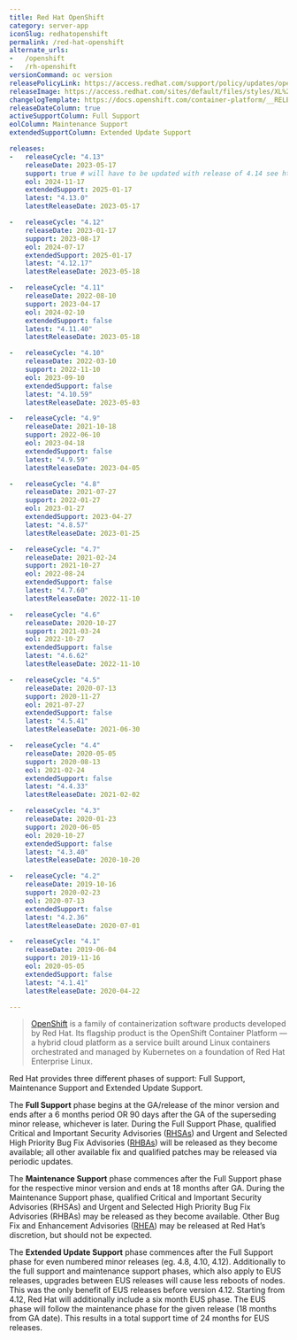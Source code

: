 ```yaml
---
title: Red Hat OpenShift
category: server-app
iconSlug: redhatopenshift
permalink: /red-hat-openshift
alternate_urls:
-   /openshift
-   /rh-openshift
versionCommand: oc version
releasePolicyLink: https://access.redhat.com/support/policy/updates/openshift
releaseImage: https://access.redhat.com/sites/default/files/styles/XL%20-%20Extra%20Large/public/images/ocp_lifecycle_eus_v5.png
changelogTemplate: https://docs.openshift.com/container-platform/__RELEASE_CYCLE__/release_notes/ocp-{{"__RELEASE_CYCLE__"| replace:'.','-'}}-release-notes.html
releaseDateColumn: true
activeSupportColumn: Full Support
eolColumn: Maintenance Support
extendedSupportColumn: Extended Update Support

releases:
-   releaseCycle: "4.13"
    releaseDate: 2023-05-17
    support: true # will have to be updated with release of 4.14 see https://access.redhat.com/support/policy/updates/openshift#dates
    eol: 2024-11-17
    extendedSupport: 2025-01-17
    latest: "4.13.0"
    latestReleaseDate: 2023-05-17

-   releaseCycle: "4.12"
    releaseDate: 2023-01-17
    support: 2023-08-17
    eol: 2024-07-17
    extendedSupport: 2025-01-17
    latest: "4.12.17"
    latestReleaseDate: 2023-05-18

-   releaseCycle: "4.11"
    releaseDate: 2022-08-10
    support: 2023-04-17
    eol: 2024-02-10
    extendedSupport: false
    latest: "4.11.40"
    latestReleaseDate: 2023-05-18

-   releaseCycle: "4.10"
    releaseDate: 2022-03-10
    support: 2022-11-10
    eol: 2023-09-10
    extendedSupport: false
    latest: "4.10.59"
    latestReleaseDate: 2023-05-03

-   releaseCycle: "4.9"
    releaseDate: 2021-10-18
    support: 2022-06-10
    eol: 2023-04-18
    extendedSupport: false
    latest: "4.9.59"
    latestReleaseDate: 2023-04-05

-   releaseCycle: "4.8"
    releaseDate: 2021-07-27
    support: 2022-01-27
    eol: 2023-01-27
    extendedSupport: 2023-04-27
    latest: "4.8.57"
    latestReleaseDate: 2023-01-25

-   releaseCycle: "4.7"
    releaseDate: 2021-02-24
    support: 2021-10-27
    eol: 2022-08-24
    extendedSupport: false
    latest: "4.7.60"
    latestReleaseDate: 2022-11-10

-   releaseCycle: "4.6"
    releaseDate: 2020-10-27
    support: 2021-03-24
    eol: 2022-10-27
    extendedSupport: false
    latest: "4.6.62"
    latestReleaseDate: 2022-11-10

-   releaseCycle: "4.5"
    releaseDate: 2020-07-13
    support: 2020-11-27
    eol: 2021-07-27
    extendedSupport: false
    latest: "4.5.41"
    latestReleaseDate: 2021-06-30

-   releaseCycle: "4.4"
    releaseDate: 2020-05-05
    support: 2020-08-13
    eol: 2021-02-24
    extendedSupport: false
    latest: "4.4.33"
    latestReleaseDate: 2021-02-02

-   releaseCycle: "4.3"
    releaseDate: 2020-01-23
    support: 2020-06-05
    eol: 2020-10-27
    extendedSupport: false
    latest: "4.3.40"
    latestReleaseDate: 2020-10-20

-   releaseCycle: "4.2"
    releaseDate: 2019-10-16
    support: 2020-02-23
    eol: 2020-07-13
    extendedSupport: false
    latest: "4.2.36"
    latestReleaseDate: 2020-07-01

-   releaseCycle: "4.1"
    releaseDate: 2019-06-04
    support: 2019-11-16
    eol: 2020-05-05
    extendedSupport: false
    latest: "4.1.41"
    latestReleaseDate: 2020-04-22

---
```


>[OpenShift](https://www.redhat.com/en/technologies/cloud-computing/openshift) is a family of
> containerization software products developed by Red Hat. Its flagship product is the OpenShift
> Container Platform — a hybrid cloud platform as a service built around Linux containers
> orchestrated and managed by Kubernetes on a foundation of Red Hat Enterprise Linux.

Red Hat provides three different phases of support: Full Support, Maintenance Support and Extended
Update Support.

The **Full Support** phase begins at the GA/release of the minor version and ends after a 6 months
period OR 90 days after the GA of the superseding minor release, whichever is later. During the Full
Support Phase, qualified Critical and Important Security Advisories ([RHSAs][DEFINITION]) and Urgent
and Selected High Priority Bug Fix Advisories ([RHBAs][DEFINITION]) will be released as they become
available; all other available fix and qualified patches may be released via periodic updates.

The **Maintenance Support** phase commences after the Full Support phase for the respective minor
version and ends at 18 months after GA. During the Maintenance Support phase, qualified Critical and
Important Security Advisories (RHSAs) and Urgent and Selected High Priority Bug Fix Advisories
(RHBAs) may be released as they become available. Other Bug Fix and Enhancement Advisories
([RHEA][DEFINITION]) may be released at Red Hat’s discretion, but should not be expected.

The **Extended Update Support** phase commences after the Full Support phase for even numbered minor
releases (eg. 4.8, 4.10, 4.12). Additionally to the full support and maintenance support phases,
which also apply to EUS releases, upgrades between EUS releases will cause less reboots of nodes.
This was the only benefit of EUS releases before version 4.12. Starting from 4.12, Red Hat will
additionally include a six month EUS phase. The EUS phase will follow the maintenance phase for
the given release (18 months from GA date). This results in a total support time of 24 months for
EUS releases.

[DEFINITION]: https://access.redhat.com/articles/2130961
